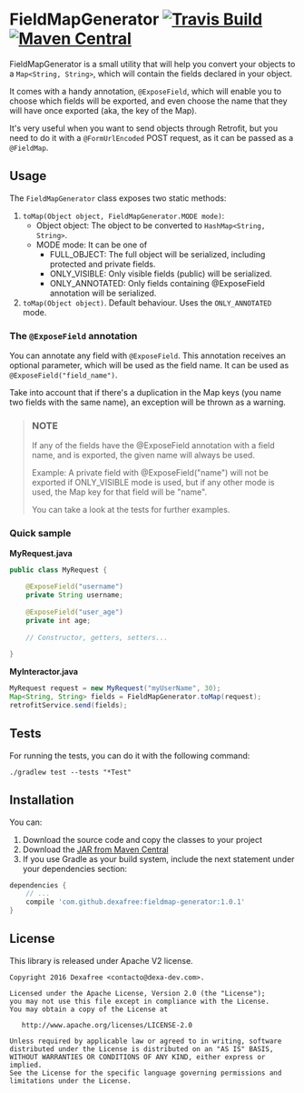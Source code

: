 # FieldMapGenerator [![Travis Build](https://travis-ci.org/dexafree/fieldmap-generator.svg)](https://travis-ci.org/dexafree/fieldmap-generator) [![Maven Central](https://maven-badges.herokuapp.com/maven-central/com.github.dexafree/fieldmap-generator/badge.svg?style=flat)](https://maven-badges.herokuapp.com/maven-central/com.github.dexafree/fieldmap-generator)

FieldMapGenerator is a small utility that will help you convert your objects to a `Map<String, String>`, which will 
contain the fields declared in your object.

It comes with a handy annotation, `@ExposeField`, which will enable you to choose which fields will be exported, and even
choose the name that they will have once exported (aka, the key of the Map).

It's very useful when you want to send objects through Retrofit, but you need to do it with a `@FormUrlEncoded` POST request, 
as it can be passed as a `@FieldMap`.

## Usage

The `FieldMapGenerator` class exposes two static methods:

1. `toMap(Object object, FieldMapGenerator.MODE mode)`:
    * Object object: The object to be converted to `HashMap<String, String>`.
    * MODE mode: It can be one of 
         * FULL_OBJECT: The full object will be serialized, including protected and private fields.
         * ONLY_VISIBLE: Only visible fields (public) will be serialized.
         * ONLY_ANNOTATED: Only fields containing @ExposeField annotation will be serialized.
2. `toMap(Object object)`. Default behaviour. Uses the `ONLY_ANNOTATED` mode.

### The `@ExposeField` annotation

You can annotate any field with `@ExposeField`. This annotation receives an optional parameter, which will be used as the field
name. It can be used as `@ExposeField("field_name")`.

Take into account that if there's a duplication in the Map keys (you name two fields with the same name), an exception
will be thrown as a warning.

> ### NOTE
> If any of the fields have the @ExposeField annotation with a field name, and is exported, the given name will always be used.
>
> Example: A private field with @ExposeField("name") will not be exported if ONLY_VISIBLE mode is used, but if any other mode
> is used, the Map key for that field will be "name".
>
> You can take a look at the tests for further examples.

### Quick sample

**MyRequest.java**

```java
public class MyRequest {
    
    @ExposeField("username")
    private String username;
    
    @ExposeField("user_age")
    private int age;
    
    // Constructor, getters, setters...
    
}
```

**MyInteractor.java**

```java
MyRequest request = new MyRequest("myUserName", 30);
Map<String, String> fields = FieldMapGenerator.toMap(request);
retrofitService.send(fields);
```


## Tests

For running the tests, you can do it with the following command:

```
./gradlew test --tests "*Test"
```

## Installation

You can:
 
1. Download the source code and copy the classes to your project
2. Download the [JAR from Maven Central](http://search.maven.org/#search%7Cga%7C1%7Ca%3A%22fieldmap-generator%22) 
3. If you use Gradle as your build system, include the next statement under your dependencies section:

```groovy
dependencies {
    // ...
    compile 'com.github.dexafree:fieldmap-generator:1.0.1'
}
```

## License

This library is released under Apache V2 license.

```
Copyright 2016 Dexafree <contacto@dexa-dev.com>.

Licensed under the Apache License, Version 2.0 (the "License");
you may not use this file except in compliance with the License.
You may obtain a copy of the License at

   http://www.apache.org/licenses/LICENSE-2.0

Unless required by applicable law or agreed to in writing, software
distributed under the License is distributed on an "AS IS" BASIS,
WITHOUT WARRANTIES OR CONDITIONS OF ANY KIND, either express or implied.
See the License for the specific language governing permissions and
limitations under the License.
```